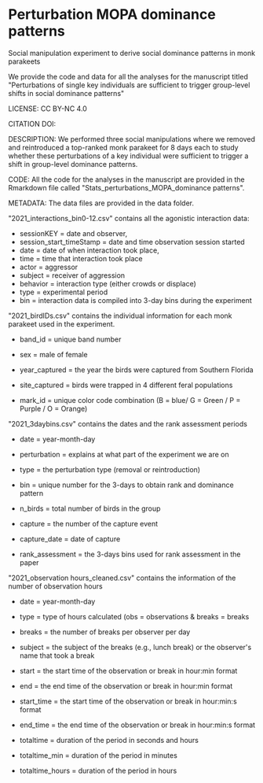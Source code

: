# Perturbation MOPA dominance patterns

Social manipulation experiment to derive social dominance patterns in monk parakeets

We provide the code and data for all the analyses for the manuscript titled "Perturbations of single key individuals are sufficient to trigger group-level shifts in social dominance patterns"

LICENSE: CC BY-NC 4.0

CITATION DOI:

DESCRIPTION: We performed three social manipulations where we removed and reintroduced a top-ranked monk parakeet for 8 days each to study whether these perturbations of a key individual were sufficient to trigger a shift in group-level dominance patterns.

CODE: All the code for the analyses in the manuscript are provided in the Rmarkdown file called "Stats_perturbations_MOPA_dominance patterns".

METADATA: The data files are provided in the data folder.

"2021_interactions_bin0-12.csv" contains all the agonistic interaction data:

-   sessionKEY = date and observer,
-   session_start_timeStamp = date and time observation session started
-   date = date of when interaction took place,
-   time = time that interaction took place
-   actor = aggressor
-   subject = receiver of aggression
-   behavior = interaction type (either crowds or displace)
-   type = experimental period
-   bin = interaction data is compiled into 3-day bins during the experiment

"2021_birdIDs.csv" contains the individual information for each monk parakeet used in the experiment.

-   band_id = unique band number

-   sex = male of female

-   year_captured = the year the birds were captured from Southern Florida

-   site_captured = birds were trapped in 4 different feral populations

-   mark_id = unique color code combination (B = blue/ G = Green / P = Purple / O = Orange)

"2021_3daybins.csv" contains the dates and the rank assessment periods

-   date = year-month-day

-   perturbation = explains at what part of the experiment we are on

-   type = the perturbation type (removal or reintroduction)

-   bin = unique number for the 3-days to obtain rank and dominance pattern

-   n_birds = total number of birds in the group

-   capture = the number of the capture event

-   capture_date = date of capture

-   rank_assessment = the 3-days bins used for rank assessment in the paper

"2021_observation hours_cleaned.csv" contains the information of the number of observation hours

-   date = year-month-day

-   type = type of hours calculated (obs = observations & breaks = breaks

-   breaks = the number of breaks per observer per day

-   subject = the subject of the breaks (e.g., lunch break) or the observer's name that took a break

-   start = the start time of the observation or break in hour:min format

-   end = the end time of the observation or break in hour:min format

-   start_time = the start time of the observation or break in hour:min:s format

-   end_time = the end time of the observation or break in hour:min:s format

-   totaltime = duration of the period in seconds and hours

-   totaltime_min = duration of the period in minutes

-   totaltime_hours = duration of the period in hours
